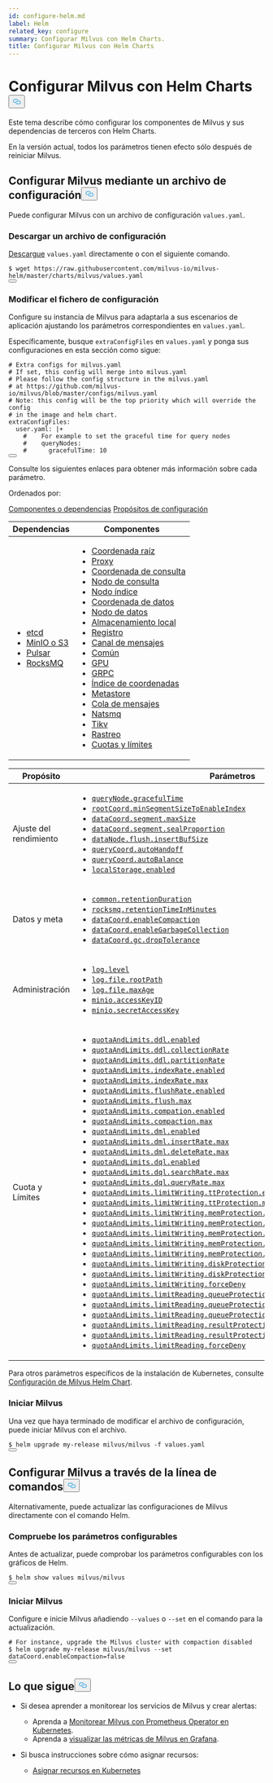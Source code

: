 ```yaml
---
id: configure-helm.md
label: Helm
related_key: configure
summary: Configurar Milvus con Helm Charts.
title: Configurar Milvus con Helm Charts
---
```

<h1 id="Configure-Milvus-with-Helm-Charts" class="common-anchor-header">Configurar Milvus con Helm Charts<button data-href="#Configure-Milvus-with-Helm-Charts" class="anchor-icon" translate="no">
      <svg translate="no"
        aria-hidden="true"
        focusable="false"
        height="20"
        version="1.1"
        viewBox="0 0 16 16"
        width="16"
      >
        <path
          fill="#0092E4"
          fill-rule="evenodd"
          d="M4 9h1v1H4c-1.5 0-3-1.69-3-3.5S2.55 3 4 3h4c1.45 0 3 1.69 3 3.5 0 1.41-.91 2.72-2 3.25V8.59c.58-.45 1-1.27 1-2.09C10 5.22 8.98 4 8 4H4c-.98 0-2 1.22-2 2.5S3 9 4 9zm9-3h-1v1h1c1 0 2 1.22 2 2.5S13.98 12 13 12H9c-.98 0-2-1.22-2-2.5 0-.83.42-1.64 1-2.09V6.25c-1.09.53-2 1.84-2 3.25C6 11.31 7.55 13 9 13h4c1.45 0 3-1.69 3-3.5S14.5 6 13 6z"
        ></path>
      </svg>
    </button></h1><p>Este tema describe cómo configurar los componentes de Milvus y sus dependencias de terceros con Helm Charts.</p>
<div class="alert note">
En la versión actual, todos los parámetros tienen efecto sólo después de reiniciar Milvus.</div>
<h2 id="Configure-Milvus-via-configuration-file" class="common-anchor-header">Configurar Milvus mediante un archivo de configuración<button data-href="#Configure-Milvus-via-configuration-file" class="anchor-icon" translate="no">
      <svg translate="no"
        aria-hidden="true"
        focusable="false"
        height="20"
        version="1.1"
        viewBox="0 0 16 16"
        width="16"
      >
        <path
          fill="#0092E4"
          fill-rule="evenodd"
          d="M4 9h1v1H4c-1.5 0-3-1.69-3-3.5S2.55 3 4 3h4c1.45 0 3 1.69 3 3.5 0 1.41-.91 2.72-2 3.25V8.59c.58-.45 1-1.27 1-2.09C10 5.22 8.98 4 8 4H4c-.98 0-2 1.22-2 2.5S3 9 4 9zm9-3h-1v1h1c1 0 2 1.22 2 2.5S13.98 12 13 12H9c-.98 0-2-1.22-2-2.5 0-.83.42-1.64 1-2.09V6.25c-1.09.53-2 1.84-2 3.25C6 11.31 7.55 13 9 13h4c1.45 0 3-1.69 3-3.5S14.5 6 13 6z"
        ></path>
      </svg>
    </button></h2><p>Puede configurar Milvus con un archivo de configuración <code translate="no">values.yaml</code>.</p>
<h3 id="Download-a-configuration-file" class="common-anchor-header">Descargar un archivo de configuración</h3><p><a href="https://raw.githubusercontent.com/milvus-io/milvus-helm/master/charts/milvus/values.yaml">Descargue</a> <code translate="no">values.yaml</code> directamente o con el siguiente comando.</p>
<pre><code translate="no">$ wget <span class="hljs-attr">https</span>:<span class="hljs-comment">//raw.githubusercontent.com/milvus-io/milvus-helm/master/charts/milvus/values.yaml</span>
<button class="copy-code-btn"></button></code></pre>
<h3 id="Modify-the-configuration-file" class="common-anchor-header">Modificar el fichero de configuración</h3><p>Configure su instancia de Milvus para adaptarla a sus escenarios de aplicación ajustando los parámetros correspondientes en <code translate="no">values.yaml</code>.</p>
<p>Específicamente, busque <code translate="no">extraConfigFiles</code> en <code translate="no">values.yaml</code> y ponga sus configuraciones en esta sección como sigue:</p>
<pre><code translate="no" class="language-yaml"><span class="hljs-comment"># Extra configs for milvus.yaml</span>
<span class="hljs-comment"># If set, this config will merge into milvus.yaml</span>
<span class="hljs-comment"># Please follow the config structure in the milvus.yaml</span>
<span class="hljs-comment"># at https://github.com/milvus-io/milvus/blob/master/configs/milvus.yaml</span>
<span class="hljs-comment"># Note: this config will be the top priority which will override the config</span>
<span class="hljs-comment"># in the image and helm chart.</span>
extraConfigFiles:
  user.yaml: |+
    <span class="hljs-comment">#    For example to set the graceful time for query nodes</span>
    <span class="hljs-comment">#    queryNodes:</span>
    <span class="hljs-comment">#      gracefulTime: 10</span>
<button class="copy-code-btn"></button></code></pre>
<p>Consulte los siguientes enlaces para obtener más información sobre cada parámetro.</p>
<p>Ordenados por:</p>
<div class="filter">
<a href="#component">Componentes o dependencias</a> <a href="#purpose">Propósitos de configuración</a> </div>
<div class="filter-component table-wrapper">
<table id="component">
<thead>
  <tr>
    <th>Dependencias</th>
    <th>Componentes</th>
  </tr>
</thead>
<tbody>
  <tr>
    <td>
        <ul>
            <li><a href="/docs/es/configure_etcd.md">etcd</a></li>
            <li><a href="/docs/es/configure_minio.md">MinIO o S3</a></li>
            <li><a href="/docs/es/configure_pulsar.md">Pulsar</a></li>
            <li><a href="/docs/es/configure_rocksmq.md">RocksMQ</a></li>
        </ul>
    </td>
    <td>
        <ul>
            <li><a href="/docs/es/configure_rootcoord.md">Coordenada raíz</a></li>
            <li><a href="/docs/es/configure_proxy.md">Proxy</a></li>
            <li><a href="/docs/es/configure_querycoord.md">Coordenada de consulta</a></li>
            <li><a href="/docs/es/configure_querynode.md">Nodo de consulta</a></li>
            <li><a href="/docs/es/configure_indexnode.md">Nodo índice</a></li>
            <li><a href="/docs/es/configure_datacoord.md">Coordenada de datos</a></li>
            <li><a href="/docs/es/configure_datanode.md">Nodo de datos</a></li>
            <li><a href="/docs/es/configure_localstorage.md">Almacenamiento local</a></li>
            <li><a href="/docs/es/configure_log.md">Registro</a></li>
            <li><a href="/docs/es/configure_msgchannel.md">Canal de mensajes</a></li>
            <li><a href="/docs/es/configure_common.md">Común</a></li>
            <li><a href="/docs/es/configure_gpu.md">GPU</a></li>
            <li><a href="/docs/es/configure_grpc.md">GRPC</a></li>
            <li><a href="/docs/es/configure_indexcoord.md">Índice de coordenadas</a></li>
            <li><a href="/docs/es/configure_metastore.md">Metastore</a></li>
            <li><a href="/docs/es/configure_mq.md">Cola de mensajes</a></li>
            <li><a href="/docs/es/configure_natsmq.md">Natsmq</a></li>
            <li><a href="/docs/es/configure_tikv.md">Tikv</a></li>
            <li><a href="/docs/es/configure_trace.md">Rastreo</a></li>
            <li><a href="/docs/es/configure_quotaandlimits.md">Cuotas y límites</a></li>
        </ul>
    </td>
  </tr>
</tbody>
</table>
</div>
<div class="filter-purpose table-wrapper">
<table id="purpose">
<thead>
  <tr>
    <th>Propósito</th>
    <th>Parámetros</th>
  </tr>
</thead>
<tbody>
  <tr>
    <td>Ajuste del rendimiento</td>
    <td>
        <ul>
            <li><a href="/docs/es/configure_querynode.md#queryNodegracefulTime"><code translate="no">queryNode.gracefulTime</code></a></li>
            <li><a href="/docs/es/configure_rootcoord.md#rootCoordminSegmentSizeToEnableIndex"><code translate="no">rootCoord.minSegmentSizeToEnableIndex</code></a></li>
            <li><a href="/docs/es/configure_datacoord.md#dataCoordsegmentmaxSize"><code translate="no">dataCoord.segment.maxSize</code></a></li>
            <li><a href="/docs/es/configure_datacoord.md#dataCoordsegmentsealProportion"><code translate="no">dataCoord.segment.sealProportion</code></a></li>
            <li><a href="/docs/es/configure_datanode.md#dataNodeflushinsertBufSize"><code translate="no">dataNode.flush.insertBufSize</code></a></li>
            <li><a href="/docs/es/configure_querycoord.md#queryCoordautoHandoff"><code translate="no">queryCoord.autoHandoff</code></a></li>
            <li><a href="/docs/es/configure_querycoord.md#queryCoordautoBalance"><code translate="no">queryCoord.autoBalance</code></a></li>
            <li><a href="/docs/es/configure_localstorage.md#localStorageenabled"><code translate="no">localStorage.enabled</code></a></li>
        </ul>
    </td>
  </tr>
  <tr>
    <td>Datos y meta</td>
    <td>
        <ul>
            <li><a href="/docs/es/configure_common.md#commonretentionDuration"><code translate="no">common.retentionDuration</code></a></li>
            <li><a href="/docs/es/configure_rocksmq.md#rocksmqretentionTimeInMinutes"><code translate="no">rocksmq.retentionTimeInMinutes</code></a></li>
            <li><a href="/docs/es/configure_datacoord.md#dataCoordenableCompaction"><code translate="no">dataCoord.enableCompaction</code></a></li>
            <li><a href="/docs/es/configure_datacoord.md#dataCoordenableGarbageCollection"><code translate="no">dataCoord.enableGarbageCollection</code></a></li>
            <li><a href="/docs/es/configure_datacoord.md#dataCoordgcdropTolerance"><code translate="no">dataCoord.gc.dropTolerance</code></a></li>
        </ul>
    </td>
  </tr>
  <tr>
    <td>Administración</td>
    <td>
        <ul>
            <li><a href="/docs/es/configure_log.md#loglevel"><code translate="no">log.level</code></a></li>
            <li><a href="/docs/es/configure_log.md#logfilerootPath"><code translate="no">log.file.rootPath</code></a></li>
            <li><a href="/docs/es/configure_log.md#logfilemaxAge"><code translate="no">log.file.maxAge</code></a></li>
            <li><a href="/docs/es/configure_minio.md#minioaccessKeyID"><code translate="no">minio.accessKeyID</code></a></li>
            <li><a href="/docs/es/configure_minio.md#miniosecretAccessKey"><code translate="no">minio.secretAccessKey</code></a></li>
        </ul>
    </td>
  </tr>
  <tr>
    <td>Cuota y Límites</td>
    <td>
        <ul>
            <li><a href="/docs/es/configure_quotaandlimits.md#quotaAndLimitsddlenabled"><code translate="no">quotaAndLimits.ddl.enabled</code></a></li>
            <li><a href="/docs/es/configure_quotaandlimits.md#quotaAndLimitsddlcollectionRate"><code translate="no">quotaAndLimits.ddl.collectionRate</code></a></li>
            <li><a href="/docs/es/configure_quotaandlimits.md#quotaAndLimitsddlpartitionRate"><code translate="no">quotaAndLimits.ddl.partitionRate</code></a></li>
            <li><a href="/docs/es/configure_quotaandlimits.md#quotaAndLimitsindexRateenabled"><code translate="no">quotaAndLimits.indexRate.enabled</code></a></li>
            <li><a href="/docs/es/configure_quotaandlimits.md#quotaAndLimitsindexRatemax"><code translate="no">quotaAndLimits.indexRate.max</code></a></li>
            <li><a href="/docs/es/configure_quotaandlimits.md#quotaAndLimitsflushRateenabled"><code translate="no">quotaAndLimits.flushRate.enabled</code></a></li>
            <li><a href="/docs/es/configure_quotaandlimits.md#quotaAndLimitsflushmax"><code translate="no">quotaAndLimits.flush.max</code></a></li>
            <li><a href="/docs/es/configure_quotaandlimits.md#quotaAndLimitscompationenabled"><code translate="no">quotaAndLimits.compation.enabled</code></a></li>
            <li><a href="/docs/es/configure_quotaandlimits.md#quotaAndLimitscompactionmax"><code translate="no">quotaAndLimits.compaction.max</code></a></li>
            <li><a href="/docs/es/configure_quotaandlimits.md#quotaAndLimitsdmlenabled"><code translate="no">quotaAndLimits.dml.enabled</code></a></li>
            <li><a href="/docs/es/configure_quotaandlimits.md#quotaAndLimitsdmlinsertRatemax"><code translate="no">quotaAndLimits.dml.insertRate.max</code></a></li>
            <li><a href="/docs/es/configure_quotaandlimits.md#quotaAndLimitsdmldeleteRatemax"><code translate="no">quotaAndLimits.dml.deleteRate.max</code></a></li>
            <li><a href="/docs/es/configure_quotaandlimits.md#quotaAndLimitsdqlenabled"><code translate="no">quotaAndLimits.dql.enabled</code></a></li>
            <li><a href="/docs/es/configure_quotaandlimits.md#quotaAndLimitsdqlsearchRatemax"><code translate="no">quotaAndLimits.dql.searchRate.max</code></a></li>
            <li><a href="/docs/es/configure_quotaandlimits.md#quotaAndLimitsdqlqueryRatemax"><code translate="no">quotaAndLimits.dql.queryRate.max</code></a></li>
            <li><a href="/docs/es/configure_quotaandlimits.md#quotaAndLimitslimitWritingttProtectionenabled"><code translate="no">quotaAndLimits.limitWriting.ttProtection.enabled</code></a></li>
            <li><a href="/docs/es/configure_quotaandlimits.md#quotaAndLimitslimitWritingttProtectionmaxTimeTickDelay"><code translate="no">quotaAndLimits.limitWriting.ttProtection.maxTimeTickDelay</code></a></li>
            <li><a href="/docs/es/configure_quotaandlimits.md#quotaAndLimitslimitWritingmemProtectionenabled"><code translate="no">quotaAndLimits.limitWriting.memProtection.enabled</code></a></li>
            <li><a href="/docs/es/configure_quotaandlimits.md#quotaAndLimitslimitWritingmemProtectiondataNodeMemoryLowWaterLevel"><code translate="no">quotaAndLimits.limitWriting.memProtection.dataNodeMemoryLowWaterLevel</code></a></li>
            <li><a href="/docs/es/configure_quotaandlimits.md#quotaAndLimitslimitWritingmemProtectionqueryNodeMemoryLowWaterLevel"><code translate="no">quotaAndLimits.limitWriting.memProtection.queryNodeMemoryLowWaterLevel</code></a></li>
            <li><a href="/docs/es/configure_quotaandlimits.md#quotaAndLimitslimitWritingmemProtectiondataNodeMemoryHighWaterLevel"><code translate="no">quotaAndLimits.limitWriting.memProtection.dataNodeMemoryHighWaterLevel</code></a></li>
            <li><a href="/docs/es/configure_quotaandlimits.md#quotaAndLimitslimitWritingmemProtectionqueryNodeMemoryHighWaterLevel"><code translate="no">quotaAndLimits.limitWriting.memProtection.queryNodeMemoryHighWaterLevel</code></a></li>
            <li><a href="/docs/es/configure_quotaandlimits.md#quotaAndLimitslimitWritingdiskProtectionenabled"><code translate="no">quotaAndLimits.limitWriting.diskProtection.enabled</code></a></li>
            <li><a href="/docs/es/configure_quotaandlimits.md#quotaAndLimitslimitWritingdiskProtectiondiskQuota"><code translate="no">quotaAndLimits.limitWriting.diskProtection.diskQuota</code></a></li>
            <li><a href="/docs/es/configure_quotaandlimits.md#quotaAndLimitslimitWritingforceDeny"><code translate="no">quotaAndLimits.limitWriting.forceDeny</code></a></li>
            <li><a href="/docs/es/configure_quotaandlimits.md#quotaAndLimitslimitReadingqueueProtectionenabled"><code translate="no">quotaAndLimits.limitReading.queueProtection.enabled</code></a></li>
            <li><a href="/docs/es/configure_quotaandlimits.md#quotaAndLimitslimitReadingqueueProtectionnqInQueueThreshold"><code translate="no">quotaAndLimits.limitReading.queueProtection.nqInQueueThreshold</code></a></li>
            <li><a href="/docs/es/configure_quotaandlimits.md#quotaAndLimitslimitReadingqueueProtectionqueueLatencyThreshold"><code translate="no">quotaAndLimits.limitReading.queueProtection.queueLatencyThreshold</code></a></li>
            <li><a href="/docs/es/configure_quotaandlimits.md#quotaAndLimitslimitReadingresultProtectionenabled"><code translate="no">quotaAndLimits.limitReading.resultProtection.enabled</code></a></li>
            <li><a href="/docs/es/configure_quotaandlimits.md#quotaAndLimitslimitReadingresultProtectionmaxReadResultRate"><code translate="no">quotaAndLimits.limitReading.resultProtection.maxReadResultRate</code></a></li>
            <li><a href="/docs/es/configure_quotaandlimits.md#quotaAndLimitslimitReadingforceDeny"><code translate="no">quotaAndLimits.limitReading.forceDeny</code></a></li>
        </ul>
    </td>
  </tr>
</tbody>
</table>
</div>
<p>Para otros parámetros específicos de la instalación de Kubernetes, consulte <a href="https://github.com/milvus-io/milvus-helm/tree/master/charts/milvus#configuration">Configuración de Milvus Helm Chart</a>.</p>
<h3 id="Start-Milvus" class="common-anchor-header">Iniciar Milvus</h3><p>Una vez que haya terminado de modificar el archivo de configuración, puede iniciar Milvus con el archivo.</p>
<pre><code translate="no">$ helm upgrade my-release milvus/milvus -f values.yaml
<button class="copy-code-btn"></button></code></pre>
<h2 id="Configure-Milvus-via-command-line" class="common-anchor-header">Configurar Milvus a través de la línea de comandos<button data-href="#Configure-Milvus-via-command-line" class="anchor-icon" translate="no">
      <svg translate="no"
        aria-hidden="true"
        focusable="false"
        height="20"
        version="1.1"
        viewBox="0 0 16 16"
        width="16"
      >
        <path
          fill="#0092E4"
          fill-rule="evenodd"
          d="M4 9h1v1H4c-1.5 0-3-1.69-3-3.5S2.55 3 4 3h4c1.45 0 3 1.69 3 3.5 0 1.41-.91 2.72-2 3.25V8.59c.58-.45 1-1.27 1-2.09C10 5.22 8.98 4 8 4H4c-.98 0-2 1.22-2 2.5S3 9 4 9zm9-3h-1v1h1c1 0 2 1.22 2 2.5S13.98 12 13 12H9c-.98 0-2-1.22-2-2.5 0-.83.42-1.64 1-2.09V6.25c-1.09.53-2 1.84-2 3.25C6 11.31 7.55 13 9 13h4c1.45 0 3-1.69 3-3.5S14.5 6 13 6z"
        ></path>
      </svg>
    </button></h2><p>Alternativamente, puede actualizar las configuraciones de Milvus directamente con el comando Helm.</p>
<h3 id="Check-the-configurable-parameters" class="common-anchor-header">Compruebe los parámetros configurables</h3><p>Antes de actualizar, puede comprobar los parámetros configurables con los gráficos de Helm.</p>
<pre><code translate="no">$ helm show values milvus/milvus
<button class="copy-code-btn"></button></code></pre>
<h3 id="Start-Milvus" class="common-anchor-header">Iniciar Milvus</h3><p>Configure e inicie Milvus añadiendo <code translate="no">--values</code> o <code translate="no">--set</code> en el comando para la actualización.</p>
<pre><code translate="no"><span class="hljs-comment"># For instance, upgrade the Milvus cluster with compaction disabled</span>
$ helm upgrade my-release milvus/milvus --<span class="hljs-built_in">set</span> dataCoord.enableCompaction=<span class="hljs-literal">false</span>
<button class="copy-code-btn"></button></code></pre>
<h2 id="Whats-next" class="common-anchor-header">Lo que sigue<button data-href="#Whats-next" class="anchor-icon" translate="no">
      <svg translate="no"
        aria-hidden="true"
        focusable="false"
        height="20"
        version="1.1"
        viewBox="0 0 16 16"
        width="16"
      >
        <path
          fill="#0092E4"
          fill-rule="evenodd"
          d="M4 9h1v1H4c-1.5 0-3-1.69-3-3.5S2.55 3 4 3h4c1.45 0 3 1.69 3 3.5 0 1.41-.91 2.72-2 3.25V8.59c.58-.45 1-1.27 1-2.09C10 5.22 8.98 4 8 4H4c-.98 0-2 1.22-2 2.5S3 9 4 9zm9-3h-1v1h1c1 0 2 1.22 2 2.5S13.98 12 13 12H9c-.98 0-2-1.22-2-2.5 0-.83.42-1.64 1-2.09V6.25c-1.09.53-2 1.84-2 3.25C6 11.31 7.55 13 9 13h4c1.45 0 3-1.69 3-3.5S14.5 6 13 6z"
        ></path>
      </svg>
    </button></h2><ul>
<li><p>Si desea aprender a monitorear los servicios de Milvus y crear alertas:</p>
<ul>
<li>Aprenda a <a href="/docs/es/monitor.md">Monitorear Milvus con Prometheus Operator en Kubernetes</a>.</li>
<li>Aprenda a <a href="/docs/es/visualize.md">visualizar las métricas de Milvus en Grafana</a>.</li>
</ul></li>
<li><p>Si busca instrucciones sobre cómo asignar recursos:</p>
<ul>
<li><a href="/docs/es/allocate.md#standalone">Asignar recursos en Kubernetes</a></li>
</ul></li>
</ul>
